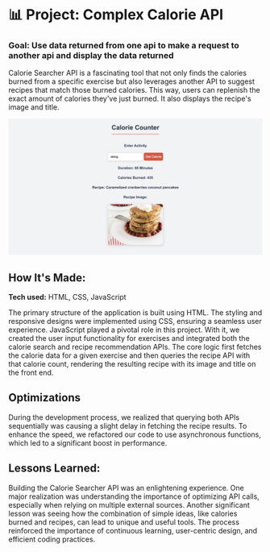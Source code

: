# 📊 Project: Complex Calorie API 

### Goal: Use data returned from one api to make a request to another api and display the data returned

Calorie Searcher API is a fascinating tool that not only finds the calories burned from a specific exercise but also leverages another API to suggest recipes that match those burned calories. This way, users can replenish the exact amount of calories they've just burned. It also displays the recipe's image and title.

![Screenshot of Calorie Searcher API](img/calorie.png)

## How It's Made:
**Tech used:** HTML, CSS, JavaScript

The primary structure of the application is built using HTML. The styling and responsive designs were implemented using CSS, ensuring a seamless user experience. JavaScript played a pivotal role in this project. With it, we created the user input functionality for exercises and integrated both the calorie search and recipe recommendation APIs. The core logic first fetches the calorie data for a given exercise and then queries the recipe API with that calorie count, rendering the resulting recipe with its image and title on the front end.

## Optimizations
During the development process, we realized that querying both APIs sequentially was causing a slight delay in fetching the recipe results. To enhance the speed, we refactored our code to use asynchronous functions, which led to a significant boost in performance.

## Lessons Learned:
Building the Calorie Searcher API was an enlightening experience. One major realization was understanding the importance of optimizing API calls, especially when relying on multiple external sources. Another significant lesson was seeing how the combination of simple ideas, like calories burned and recipes, can lead to unique and useful tools. The process reinforced the importance of continuous learning, user-centric design, and efficient coding practices.

